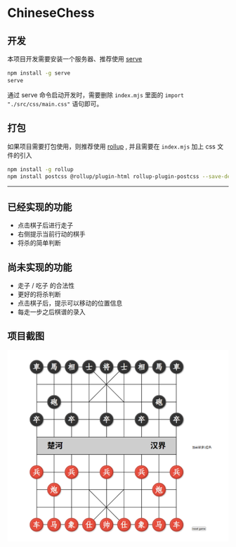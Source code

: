# ChineseChess

## 开发
本项目开发需要安装一个服务器、推荐使用 [serve](https://www.npmjs.com/package/serve)

```bash
npm install -g serve
serve
```
通过 serve 命令启动开发时，需要删除 `index.mjs` 里面的 `import "./src/css/main.css"` 语句即可。


## 打包
如果项目需要打包使用，则推荐使用 [rollup](https://www.npmjs.com/package/rollup) , 并且需要在 `index.mjs` 加上 css 文件的引入
```bash
npm install -g rollup
npm install postcss @rollup/plugin-html rollup-plugin-postcss --save-dev
```

---

## 已经实现的功能
- 点击棋子后进行走子
- 右侧提示当前行动的棋手
- 将杀的简单判断

## 尚未实现的功能
- 走子 / 吃子 的合法性
- 更好的将杀判断
- 点击棋子后，提示可以移动的位置信息
- 每走一步之后棋谱的录入



## 项目截图
![img.png](img.png)

